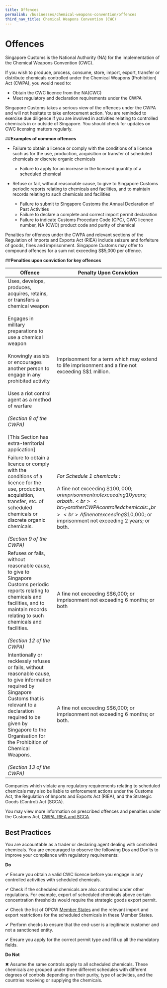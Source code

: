 ```yaml
---
title: Offences
permalink: /businesses/chemical-weapons-convention/offences
third_nav_title: Chemical Weapons Convention (CWC)
---
```


# Offences

Singapore Customs is the National Authority (NA) for the implementation of the Chemical Weapons Convention (CWC).

If you wish to produce, process, consume, store, import, export, transfer or distribute chemicals controlled under the Chemical Weapons (Prohibition) Act (CWPA), you would need to:

-   Obtain the CWC licence from the NA(CWC)
-   Meet regulatory and declaration requirements under the CWPA

Singapore Customs takes a serious view of the offences under the CWPA and will not hesitate to take enforcement action. You are reminded to exercise due diligence if you are involved in activities relating to controlled chemicals in or outside of Singapore. You should check for updates on CWC licensing matters regularly.

##**Examples of common offences**

   -   Failure to obtain a licence or comply with the conditions of a licence such as for the use, production, acquisition or transfer of scheduled chemicals or discrete organic chemicals
        
        -   Failure to apply for an increase in the licensed quantity of a scheduled chemical
    
   -   Refuse or fail, without reasonable cause, to give to Singapore Customs periodic reports relating to chemicals and facilities, and to maintain records relating to such chemicals and facilities
        
        -   Failure to submit to Singapore Customs the Annual Declaration of Past Activities
        -   Failure to declare a complete and correct import permit declaration
        -   Failure to indicate Customs Procedure Code (CPC), CWC licence number, NA (CWC) product code and purity of chemical
    
Penalties for offences under the CWPA and relevant sections of the Regulation of Imports and Exports Act (RIEA) include seizure and forfeiture of goods, fines and imprisonment. Singapore Customs may offer to compound offences for a sum not exceeding S$5,000 per offence.

##**Penalties upon conviction for key offences**

| Offence | Penalty Upon Conviction |
|--|--|
|   Uses, develops, produces, acquires, retains, or transfers a chemical weapon <br><br> Engages in military preparations to use a chemical weapon <br><br>  Knowingly assists or encourages another person to engage in any prohibited activity <br><br>   Uses a riot control agent as a method of warfare <br><br> _(Section 8 of the CWPA)_ <br><br> [This Section has extra-territorial application] | Imprisonment for a term which may extend to life imprisonment and a fine not exceeding S$1 million. |
| Failure to obtain a licence or comply with the conditions of a licence for the use, production, acquisition, transfer, etc. of scheduled chemicals or discrete organic chemicals. <br><br> _(Section 9 of the CWPA)_ | _For Schedule 1 chemicals :_ <br><br> A fine not exceeding S$100,000; or imprisonment not exceeding 10 years; or both. <br><br> _For other CWPA controlled chemicals :_ <br><br> A fine not exceeding S$10,000; or imprisonment not exceeding 2 years; or both. |
| Refuses or fails, without reasonable cause, to give to Singapore Customs periodic reports relating to chemicals and facilities, and to maintain records relating to such chemicals and facilities. <br><br> _(Section 12 of the CWPA)_ | A fine not exceeding S$6,000; or imprisonment not exceeding 6 months; or both |
| Intentionally or recklessly refuses or fails, without reasonable cause, to give information required by Singapore Customs that is relevant to a declaration required to be given by Singapore to the Organisation for the Prohibition of Chemical Weapons. <br><br> _(Section 13 of the CWPA)_ | A fine not exceeding S$6,000; or imprisonment not exceeding 6 months; or both. |

Companies which violate any regulatory requirements relating to scheduled chemicals may also be liable to enforcement actions under the Customs Act, the Regulation of Imports and Exports Act (RIEA), and the Strategic Goods (Control) Act (SGCA).

You may view more information on prescribed offences and penalties under the Customs Act, [CWPA, RIEA and SGCA](https://www.customs.gov.sg/about-us/acts-and-subsidiary-legislation).

## Best Practices

You are accountable as a trader or declaring agent dealing with controlled chemicals. You are encouraged to observe the following Dos and Don’ts to improve your compliance with regulatory requirements:

**Do** 

✔ Ensure you obtain a valid CWC licence before you engage in any controlled activities with scheduled chemicals.

✔ Check if the scheduled chemicals are also controlled under other regulations. For example, export of scheduled chemicals above certain concentration thresholds would require the strategic goods export permit.

✔ Check the list of OPCW [Member States](http://www.opcw.org/about-opcw/member-states/) and the relevant import and export restrictions for the scheduled chemicals in these Member States.

✔ Perform checks to ensure that the end-user is a legitimate customer and not a sanctioned entity.

✔ Ensure you apply for the correct permit type and fill up all the mandatory fields.

**Do Not**

✖ Assume the same controls apply to all scheduled chemicals. These chemicals are grouped under three different schedules with different degrees of controls depending on their purity, type of activities, and the countries receiving or supplying the chemicals.
